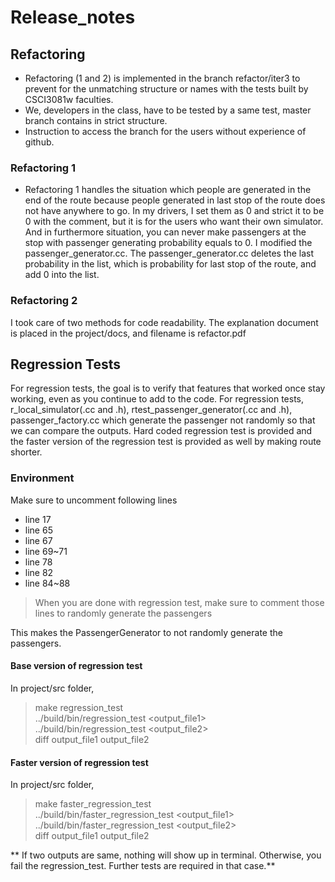 # Release_notes

## Refactoring
- Refactoring (1 and 2) is implemented in the branch refactor/iter3 to prevent for the unmatching structure or names with the tests built by CSCI3081w faculties.
- We, developers in the class, have to be tested by a same test, master branch contains in strict structure.
- Instruction to access the branch for the users without experience of github.


### Refactoring 1
- Refactoring 1 handles the situation which people are generated in the
end of the route because people generated in last stop of the route does not have anywhere to go. In my drivers, I set them as 0 and strict it to be 0 with the comment, but it is for the users who want their own simulator. And in furthermore situation, you can never make passengers at the stop with passenger generating probability equals to 0. I modified the passenger_generator.cc. The passenger_generator.cc deletes the last probability in the list, which is probability for last stop of the route, and add 0 into the list.

### Refactoring 2
I took care of two methods for code readability. The explanation document is placed in the project/docs, and filename is refactor.pdf

## Regression Tests
For regression tests, the goal is to verify that features that worked once stay working, even as you continue to add to the code. For regression tests, r_local_simulator(.cc and .h), rtest_passenger_generator(.cc and .h), passenger_factory.cc which generate the passenger not randomly so that we can compare the outputs. Hard coded regression test is provided and the faster version of the regression test is provided as well by making route shorter.

### Environment
Make sure to uncomment following lines
- line 17
- line 65
- line 67
- line 69~71
- line 78
- line 82
- line 84~88
> When you are done with regression test, make sure to comment those lines
> to randomly generate the passengers

This makes the PassengerGenerator to not randomly generate the passengers.
#### Base version of regression test
In project/src folder,
> make regression_test <br>
> ../build/bin/regression_test <output_file1> <br>
> ../build/bin/regression_test <output_file2> <br>
> diff output_file1 output_file2 <br>

#### Faster version of regression test
In project/src folder,

> make faster_regression_test <br>
> ../build/bin/faster_regression_test <output_file1> <br>
> ../build/bin/faster_regression_test <output_file2> <br>
> diff output_file1 output_file2 <br>

** If two outputs are same, nothing will show up in terminal. Otherwise,
you fail the regression_test. Further tests are required in that case.**
